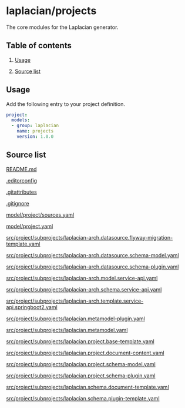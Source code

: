 <!-- @head-content@ -->
# laplacian/projects

The core modules for the Laplacian generator.

<!-- @head-content@ -->

<!-- @toc@ -->
## Table of contents
1. [Usage](#usage)


1. [Source list](#source-list)



<!-- @toc@ -->

<!-- @main-content@ -->
## Usage

Add the following entry to your project definition.
```yaml
project:
  models:
  - group: laplacian
    name: projects
    version: 1.0.0
```




## Source list


[README.md](<./README.md>)

[.editorconfig](<./.editorconfig>)

[.gitattributes](<./.gitattributes>)

[.gitignore](<./.gitignore>)

[model/project/sources.yaml](<./model/project/sources.yaml>)

[model/project.yaml](<./model/project.yaml>)

[src/project/subprojects/laplacian-arch.datasource.flyway-migration-template.yaml](<./src/project/subprojects/laplacian-arch.datasource.flyway-migration-template.yaml>)

[src/project/subprojects/laplacian-arch.datasource.schema-model.yaml](<./src/project/subprojects/laplacian-arch.datasource.schema-model.yaml>)

[src/project/subprojects/laplacian-arch.datasource.schema-plugin.yaml](<./src/project/subprojects/laplacian-arch.datasource.schema-plugin.yaml>)

[src/project/subprojects/laplacian-arch.model.service-api.yaml](<./src/project/subprojects/laplacian-arch.model.service-api.yaml>)

[src/project/subprojects/laplacian-arch.schema.service-api.yaml](<./src/project/subprojects/laplacian-arch.schema.service-api.yaml>)

[src/project/subprojects/laplacian-arch.template.service-api.springboot2.yaml](<./src/project/subprojects/laplacian-arch.template.service-api.springboot2.yaml>)

[src/project/subprojects/laplacian.metamodel-plugin.yaml](<./src/project/subprojects/laplacian.metamodel-plugin.yaml>)

[src/project/subprojects/laplacian.metamodel.yaml](<./src/project/subprojects/laplacian.metamodel.yaml>)

[src/project/subprojects/laplacian.project.base-template.yaml](<./src/project/subprojects/laplacian.project.base-template.yaml>)

[src/project/subprojects/laplacian.project.document-content.yaml](<./src/project/subprojects/laplacian.project.document-content.yaml>)

[src/project/subprojects/laplacian.project.schema-model.yaml](<./src/project/subprojects/laplacian.project.schema-model.yaml>)

[src/project/subprojects/laplacian.project.schema-plugin.yaml](<./src/project/subprojects/laplacian.project.schema-plugin.yaml>)

[src/project/subprojects/laplacian.schema.document-template.yaml](<./src/project/subprojects/laplacian.schema.document-template.yaml>)

[src/project/subprojects/laplacian.schema.plugin-template.yaml](<./src/project/subprojects/laplacian.schema.plugin-template.yaml>)





<!-- @main-content@ -->